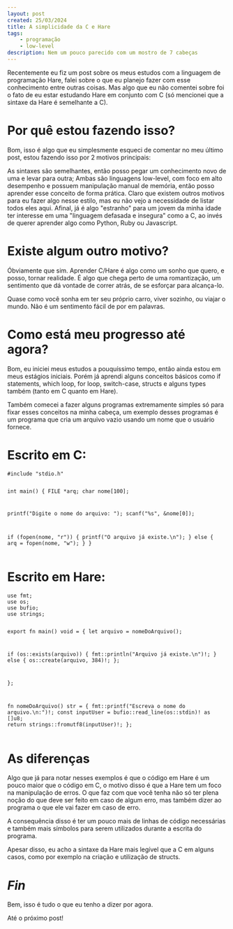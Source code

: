 ```yaml
---
layout: post
created: 25/03/2024
title: A simplicidade da C e Hare
tags:
    - programação
    - low-level
description: Nem um pouco parecido com um mostro de 7 cabeças
---
```

<p>Recentemente eu fiz um post sobre os meus estudos com a linguagem de
programação Hare, falei sobre o que eu planejo fazer com esse conhecimento
entre outras coisas. Mas algo que eu não comentei sobre foi o fato de eu estar
estudando Hare em conjunto com C (só mencionei que a sintaxe da Hare é
semelhante a C).</p> <h1>Por quê estou fazendo isso?</h1> <p>Bom, isso é algo
que eu simplesmente esqueci de comentar no meu último post, estou fazendo isso
por 2 motivos principais:</p> <p>As sintaxes são semelhantes, então posso pegar
um conhecimento novo de uma e levar para outra; Ambas são linguagens low-level,
com foco em alto desempenho e possuem manipulação manual de memória, então
posso aprender esse conceito de forma prática. Claro que existem outros motivos
para eu fazer algo nesse estilo, mas eu não vejo a necessidade de listar todos
eles aqui. Afinal, já é algo "estranho" para um jovem da minha idade ter
interesse em uma "linguagem defasada e insegura" como a C, ao invés de querer
aprender algo como Python, Ruby ou Javascript.</p> <h1>Existe algum outro
  motivo?</h1> <p>Óbviamente que sim. Aprender C/Hare é algo como um sonho que
quero, e posso, tornar realidade. É algo que chega perto de uma romantização,
um sentimento que dá vontade de correr atrás, de se esforçar para
alcança-lo.</p> <p>Quase como você sonha em ter seu próprio carro, viver
sozinho, ou viajar o mundo. Não é um sentimento fácil de por em palavras.</p>
<h1>Como está meu progresso até agora?</h1> <p>Bom, eu iniciei meus estudos a
pouquíssimo tempo, então ainda estou em meus estágios iniciais. Porém já
aprendi alguns conceitos básicos como if statements, which loop, for loop,
switch-case, structs e alguns types também (tanto em C quanto em Hare).</p>
<p>Também comecei a fazer alguns programas extremamente simples só para fixar
esses conceitos na minha cabeça, um exemplo desses programas é um programa que
cria um arquivo vazio usando um nome que o usuário fornece.</p>
<h1>Escrito em C:</h1>
<pre><code>#include "stdio.h"

int main()
{
  FILE *arq;
  char nome[100];

  printf("Digite o nome do arquivo: ");
  scanf("%s", &amp;nome[0]);

  if (fopen(nome, "r"))
  {
   printf("O arquivo já existe.\n");
  }
  else
  {
   arq = fopen(nome, "w");
 }
}
</code></pre>
<h1>Escrito em Hare:</h1>
<pre><code>use fmt;
use os;
use bufio;
use strings;

export fn main() void = {
let arquivo = nomeDoArquivo();

 if (os::exists(arquivo)) {
   fmt::println("Arquivo já existe.\n")!;
 } else {
   os::create(arquivo, 384)!;
 };

};

fn nomeDoArquivo() str = {
  fmt::printf("Escreva o nome do arquivo.\n:")!;
  const inputUser = bufio::read_line(os::stdin)! as []u8;
  return strings::fromutf8(inputUser)!;
};
</code></pre>
<h1>As diferenças</h1> <p>Algo que já para notar nesses exemplos é que o código
em Hare é um pouco maior que o código em C, o motivo disso é que a Hare tem um
foco na manipulação de erros. O que faz com que você tenha não só ter plena
noção do que deve ser feito em caso de algum erro, mas também dizer ao programa
o que ele vai fazer em caso de erro.</p> <p>A consequência disso é ter um pouco
mais de linhas de código necessárias e também mais símbolos para serem
utilizados durante a escrita do programa.</p> <p>Apesar disso, eu acho a
sintaxe da Hare mais legível que a C em alguns casos, como por exemplo na
criação e utilização de structs.</p> <h1><em>Fin</em></h1> <p>Bem, isso é tudo
o que eu tenho a dizer por agora.</p> <p>Até o próximo post!</p>
